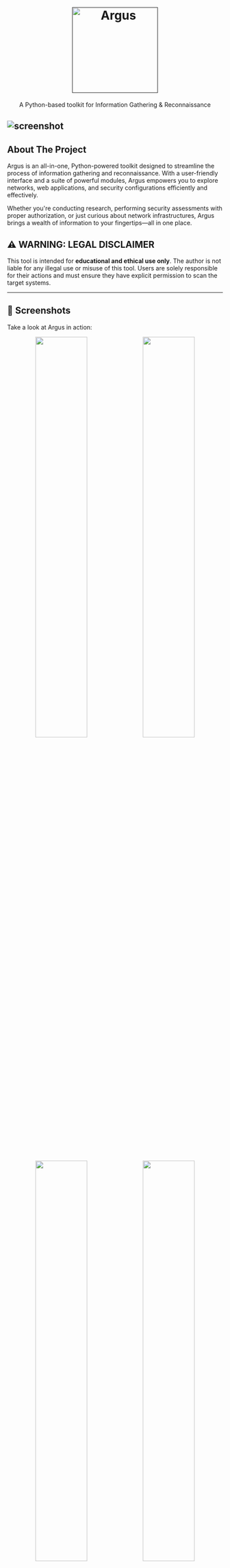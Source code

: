 <h1 align="center">
  <a href="">
    <picture>
      <source height="220" media="(prefers-color-scheme: dark)" srcset="https://i.imgur.com/nGEReZh.png">
      <img height="200" alt="Argus" src="https://i.imgur.com/FL0dmHd.png">
    </picture>
  </a>
  <br>
</h1>
<p align="center">
   A Python-based toolkit for Information Gathering & Reconnaissance
</p>

![screenshot](https://i.imgur.com/HIQWPPO.gif)
---

## About The Project

Argus is an all-in-one, Python-powered toolkit designed to streamline the process of information gathering and reconnaissance. With a user-friendly interface and a suite of powerful modules, Argus empowers you to explore networks, web applications, and security configurations efficiently and effectively.

Whether you're conducting research, performing security assessments with proper authorization, or just curious about network infrastructures, Argus brings a wealth of information to your fingertips—all in one place.

## ⚠️ WARNING: LEGAL DISCLAIMER

This tool is intended for **educational and ethical use only**. The author is not liable for any illegal use or misuse of this tool. Users are solely responsible for their actions and must ensure they have explicit permission to scan the target systems.

---

## 👀 Screenshots

Take a look at Argus in action:
<p float="left" align="middle">
  <img src="https://i.imgur.com/uUjTbCb.png" width="49%">
  <img src="https://i.imgur.com/iPqLYX6.png" width="49%">
</p>
<p float="left" align="middle">
  <img src="https://i.imgur.com/SwcLyfU.png" width="49%">
  <img src="https://i.imgur.com/bfxcx88.png" width="49%">
</p>
<p float="left" align="middle">
  <img src="https://i.imgur.com/SgPJjH7.png" width="49%">
  <img src="https://i.imgur.com/y4N4vEX.png" width="49%">
</p>
<p float="left" align="middle">
  <img src="https://i.imgur.com/gP1XFkf.png" width="49%">
  <img src="https://i.imgur.com/PL89DjC.png" width="49%">
</p>

---

## ⚙️ Installation

### Quick Start

#### Option 1: No Installation (Run Directly)
```bash
git clone https://github.com/jasonxtn/argus.git
cd argus
python -m argus
```

#### Option 2: Using pip (Recommended)
```bash
pip install argus-recon
argus
```

#### Option 3: Full Installation
```bash
git clone https://github.com/jasonxtn/argus.git
cd argus
chmod +x install.sh && ./install.sh
python -m argus
```

#### Option 4: Docker
```bash
git clone https://github.com/jasonxtn/argus.git
cd argus
docker build -t argus-recon:latest .
docker run -it --rm -v $(pwd)/results:/app/results argus-recon:latest
```

---

## 📖 Usage

### Getting Started

1. **Launch Argus**:
   ```bash
   argus
   # or if running from folder: python -m argus
   ```

2. **Browse available modules**:
   ```
   argus> modules
   ```

3. **Select a module**:
   ```
   argus> use 1
   ```

4. **Set target and options**:
   ```
   argus> set target example.com
   argus> set threads 10
   ```

5. **Run the module**:
   ```
   argus> run
   ```

### Commands Cheatsheet

| Command | Category | Description | Example |
|---------|----------|-------------|---------|
| `modules` | Discovery | List all modules | `modules` |
| `modules -d` | Discovery | List with details | `modules -d` |
| `search` | Discovery | Search by keyword | `search ssl` |
| `use` | Selection | Select module | `use 42` |
| `helpmod` | Help | Module help | `helpmod 42` |
| `set target` | Config | Set target | `set target example.com` |
| `set` | Config | Set options | `set threads 20` |
| `unset` | Config | Unset options | `unset target` |
| `opts` | Config | Show options | `opts` |
| `scope` | Config | Show config | `scope` |
| `profile` | Config | Apply profile | `profile speed` |
| `run` | Execute | Run selected | `run` |
| `runall` | Execute | Run category | `runall infra` |
| `runfav` | Execute | Run favorites | `runfav` |
| `last` | Execute | Re-run last | `last` |
| `fav` | Favorites | Manage favorites | `fav add 42` |
| `show modules` | Info | Browse modules | `show modules` |
| `show api_status` | Info | Check APIs | `show api_status` |
| `show options` | Info | Show options | `show options` |
| `show options_full` | Info | Detailed options | `show options_full` |
| `info` | Info | Project info | `info` |
| `recent` | Info | Recent modules | `recent` |
| `viewout` | Output | View cached output | `viewout` |
| `grepout` | Output | Search output | `grepout "192.168"` |
| `clear` | Utility | Clear screen | `clear` |
| `banner` | Utility | Show banner | `banner` |
| `reset` | Utility | Reset config | `reset` |
| `exit` | Utility | Exit Argus | `exit` |
| `quit` | Utility | Exit Argus | `quit` |
| `help` | Help | Show help | `help` |

#### 🔄 **Command Aliases**
| Alias | Full Command | Description |
|-------|--------------|-------------|
| `hm` | `helpmod` | Module help |

#### 🎯 **Quick Reference**
```bash
# Basic workflow
modules          # Browse available modules
use 42           # Select module 42
set target example.com
run              # Execute module

# Search and filter
search ssl       # Find SSL-related modules
modules tag:dns  # Filter by capability tag

# Batch operations
runall infra     # Run all infrastructure modules
runfav           # Run favorite modules

# Information
show modules     # Detailed module list
helpmod 42       # Module-specific help
scope            # Current configuration
show api_status  # Check API configuration
```

### Example Session

```bash
$ argus

argus> modules
argus> use 1
argus> set target example.com
argus> set threads 10
argus> run

argus> modules -d
argus> use 65
argus> set max_pages 200
argus> run

argus> show api_status
argus> fav add 1
argus> runfav
```

---

## 🛠️ Available Modules

<div align="center">

### **134 Security Reconnaissance Modules**

*Comprehensive toolkit for network, web, and security analysis*

</div>

---

### 📋 **All Modules** *(135 total)*

| Network & Infrastructure | Web Application Analysis | Security & Threat Intelligence |
|--------------------------|---------------------------|--------------------------------|
| 1. Associated Hosts | 53. Archive History | 103. Censys Reconnaissance |
| 2. DNS Over HTTPS | 54. Broken Links Detection | 104. Certificate Authority Recon |
| 3. DNS Records | 55. Carbon Footprint | 105. Data Leak Detection |
| 4. DNSSEC Check | 56. CMS Detection | 106. Exposed Environment Files |
| 5. Domain Info | 57. Cookies Analyzer | 107. Firewall Detection |
| 6. Domain Reputation Check | 58. Content Discovery | 108. Global Ranking |
| 7. HTTP/2 & HTTP/3 Support | 59. Crawler | 109. HTTP Headers |
| 8. IP Info | 60. Robots.txt Analyzer | 110. HTTP Security Features |
| 9. Open Ports Scan | 61. Directory Finder | 111. Malware & Phishing Check |
| 10. Server Info | 62. Email Harvesting | 112. Pastebin Monitoring |
| 11. Server Location | 63. Performance Monitoring | 113. Privacy & GDPR Compliance |
| 12. SSL Chain Analysis | 64. Quality Metrics | 114. Security.txt Check |
| 13. SSL Expiry Alert | 65. Redirect Chain | 115. Shodan Reconnaissance |
| 14. TLS Cipher Suites | 66. Sitemap Parsing | 116. SSL Labs Report |
| 15. TLS Handshake Simulation | 67. Social Media Presence | 117. SSL Pinning Check |
| 16. Traceroute | 68. Technology Stack Detection | 118. Subdomain Enumeration |
| 17. TXT Records | 69. Third-Party Integrations | 119. Subdomain Takeover |
| 18. WHOIS Lookup | 70. JavaScript File Analyzer | 120. VirusTotal Scan |
| 19. Zone Transfer | 71. CORS Misconfiguration Scanner | 121. CT Log Query |
| 20. ASN Lookup | 72. Login Page Brute Identifier | 122. Breached Credentials Lookup |
| 21. Reverse IP Lookup | 73. Hidden Parameter Discovery | 123. Cloud Bucket Exposure |
| 22. IP Range Scanner | 74. Clickjacking Test | 124. JWT Token Analyzer |
| 23. RDAP Lookup | 75. Form Grabber | 125. Exposed API Endpoints |
| 24. NTP Information Leak | 76. Favicon Hashing | 126. Git Repository Exposure Check |
| 25. IPv6 Reachability Test | 77. HTML Comments Extractor | 127. Typosquat Domain Checker |
| 26. BGP Route Analysis | 78. CAPTCHA Presence Checker | 128. SPF / DKIM / DMARC Validator |
| 27. CDN Detection | 79. JavaScript Obfuscation Detector | 129. Open Redirect Finder |
| 28. Reverse DNS Scan | 80. Virtual Host Fuzzer | 130. Rate-Limit & WAF Bypass Test |
| 29. Network Timezone Detection | 81. Session Cookie Lifetime Checker | 131. Security Changelog Diff |
| 30. Geo-DNS Footprint | 82. HTML5 Feature Abuse Detector | 132. Session Hijacking (Passive) |
| 31. SPF Network Extractor | 83. Autocomplete Vulnerability Checker | 133. Rogue Certificate Check |
| 32. NS Geo/ASN Diversity | 84. Embedded Object Hunter | 134. JS Malware Scanner |
| 33. DNS SLA Latency Monitor | 85. Multi-Language URL Tester | 135. Cloud Service Enumeration |
| 34. RPKI Route Validity | 86. Pixel Tracker Finder | |
| 35. Recursive Nameserver Leak | 87. SEO Abuse Detector | |
| 36. Dual-Stack Behavior Profiler | 88. Dependency JS/CDN Scanner | |
| 37. ICMP Reachability Matrix | 89. WebSocket Endpoint Sniffer | |
| 38. IP Allocation History Tracker | 90. API Schema Grabber | |
| 39. Autonomous Neighbor Peering Map | 91. Lazy-Load Resource Finder | |
| 40. TLS Session Resumption Map | 92. HTTP Method Enumerator | |
| 41. Network Certificate Inventory | 93. GraphQL Introspection Probe | |
| 42. SSH Banner & Key Fingerprinter | 94. File Upload Surface Finder | |
| 43. SNMP Public Community Checker | 95. DOM Sink Scanner | |
| 44. SNMP Bulk Walk | 96. Cache Behavior Analyzer | |
| 45. UDP Service Sampler | 97. Cookie Scope Diff Across Subdomains | |
| 46. NetBIOS Name Query | 98. CSP Deep Analyzer | |
| 47. TTL Analysis | 99. Third-Party Script Risk Profiler | |
| 48. IRR Routing Registry Analyzer | 100. Static Asset Fingerprinter | |
| 49. Dual Stack Diff | 101. Crawl Rules | |
| 50. DNS CAA Checker | 102. Email Config | |
| 51. Decoy DNS Beacon | | |
| 52. Geo IP Spoof Detection | | |

---

### 🎯 **Module Usage Tips**

<div align="center">

**Quick Module Discovery**

</div>

```bash
# Browse all modules
modules

# Filter by category
modules infra    # Network & Infrastructure
modules web      # Web Application Analysis  
modules sec      # Security & Threat Intelligence

# Search by capability
search dns       # Find DNS-related modules
search ssl       # Find SSL/TLS modules
search api       # Find API testing modules

# Get detailed help
helpmod 42       # Module-specific help
show modules -d  # Detailed module list
```

<div align="center">

**Popular Module Combinations**

</div>

| Use Case | Recommended Modules |
|----------|-------------------|
| **Quick Recon** | 1, 3, 8, 9, 12 |
| **Web Security** | 20, 25, 26, 43, 44 |
| **SSL/TLS Audit** | 12, 13, 14, 15, 50 |
| **Subdomain Enum** | 3, 52, 53, 55+ |
| **API Security** | 37+, 55+, 55+ |
| **Threat Intel** | 37, 49, 54, 55+ |

---

## ⚡ Performance Profiles

Pre‑configured scan depths and behaviors for different use cases:

| Profile | Use When | Effect |
|---------|----------|--------|
| `speed` | Quick reconnaissance | Small crawl, faster timeout, minimal threads |
| `deep` | Full comprehensive sweep | Large crawl, slower timeout, full cert chain, maximum threads |
| `safe` | Low-impact scanning | Small crawl, conservative timeouts |

**Usage:**
```bash
argus> profile deep
argus> run 1 3 8
```



## 🛠️ Configuration

### API Keys Setup

Enhance functionality by configuring API keys in `config/settings.py` or as environment variables:

```bash
export VIRUSTOTAL_API_KEY="your_key_here"
export SHODAN_API_KEY="your_key_here"
export CENSYS_API_ID="your_id_here"
export CENSYS_API_SECRET="your_secret_here"
export GOOGLE_API_KEY="your_key_here"
export HIBP_API_KEY="your_key_here"
```

**Check API status:**
```bash
argus> show api_status
```

### Configuration Options

Edit `config/settings.py` to customize:
- Default request timeouts and retry logic
- Thread limits and concurrency settings
- Export settings (TXT/CSV output)
- Logging levels and destinations
- User agent strings and headers

---

### Available Make Commands

```bash
make help          # Show all available commands
make install       # Install Argus
make install-dev   # Install with development dependencies
make test          # Run tests
make lint          # Run code linting
make format        # Format code with black/isort
make docker-build  # Build Docker image
make security-check # Run security analysis
```

---

## 🔄 Changelog

### Version 2.0 (Current)
**Major refactor: Complete CLI redesign and module expansion**

- **New interactive CLI** - Full command-line interface with 25+ commands
- **135 modules** - Expanded from 50 modules
- **Better UI** - Professional formatting and progress tracking
- **Multi-threading** - Improved performance with concurrent execution
- **API integrations** - Shodan, VirusTotal, Censys, SSL Labs support
- **Export capabilities** - TXT, CSV, JSON output formats
- **Configuration system** - Profiles, settings, and API key management
- **Module discovery** - Search, browse, and favorite modules
- **Batch operations** - Run multiple modules simultaneously

### Version 1.x (Legacy)
**Original simple number-based interface**

- Simple number input system (1-50)
- Basic 50 reconnaissance modules
- Console text output only
- Fixed configuration settings

---

**Note**: Version 2.0 introduces breaking changes. Users must learn new CLI commands instead of the previous number-based system.

---

## ⭐️ Show Your Support

If this tool has been helpful to you, please consider giving us a star on GitHub! Your support means a lot to us and helps others discover the project.

### Issues & Bug Reports

- Check existing issues before reporting
- Provide detailed reproduction steps
- Include system information and error logs

---
